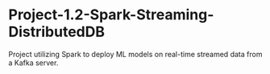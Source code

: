 # Project-1.2-Spark-Streaming-DistributedDB
Project utilizing Spark to deploy ML models on real-time streamed data from a Kafka server.
